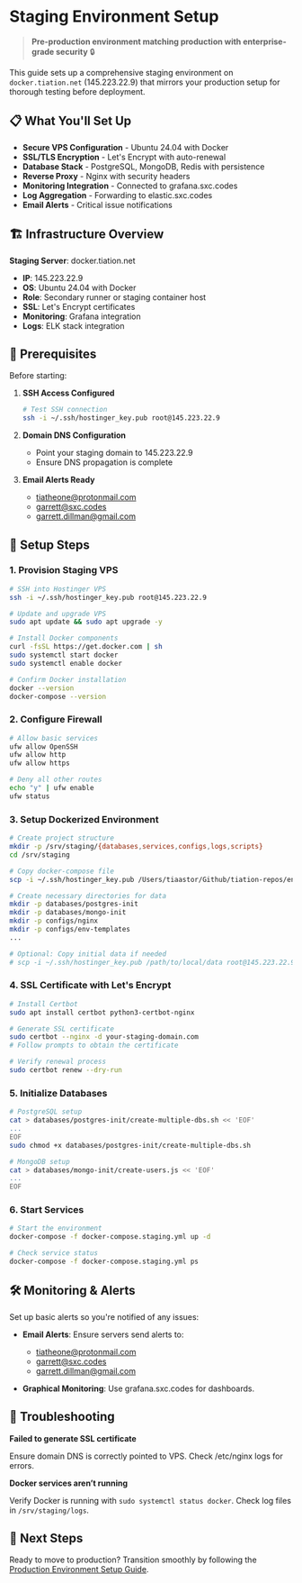 # Staging Environment Setup

> **Pre-production environment matching production with enterprise-grade security** 🔒

This guide sets up a comprehensive staging environment on `docker.tiation.net` (145.223.22.9) that mirrors your production setup for thorough testing before deployment.

## 📋 What You'll Set Up

- **Secure VPS Configuration** - Ubuntu 24.04 with Docker
- **SSL/TLS Encryption** - Let's Encrypt with auto-renewal
- **Database Stack** - PostgreSQL, MongoDB, Redis with persistence
- **Reverse Proxy** - Nginx with security headers
- **Monitoring Integration** - Connected to grafana.sxc.codes
- **Log Aggregation** - Forwarding to elastic.sxc.codes
- **Email Alerts** - Critical issue notifications

## 🏗️ Infrastructure Overview

**Staging Server**: docker.tiation.net
- **IP**: 145.223.22.9
- **OS**: Ubuntu 24.04 with Docker
- **Role**: Secondary runner or staging container host
- **SSL**: Let's Encrypt certificates
- **Monitoring**: Grafana integration
- **Logs**: ELK stack integration

## 🔧 Prerequisites

Before starting:

1. **SSH Access Configured**
   ```bash
   # Test SSH connection
   ssh -i ~/.ssh/hostinger_key.pub root@145.223.22.9
   ```

2. **Domain DNS Configuration**
   - Point your staging domain to 145.223.22.9
   - Ensure DNS propagation is complete

3. **Email Alerts Ready**
   - tiatheone@protonmail.com
   - garrett@sxc.codes
   - garrett.dillman@gmail.com

## 🚀 Setup Steps

### 1. Provision Staging VPS

```bash
# SSH into Hostinger VPS
ssh -i ~/.ssh/hostinger_key.pub root@145.223.22.9

# Update and upgrade VPS
sudo apt update && sudo apt upgrade -y

# Install Docker components
curl -fsSL https://get.docker.com | sh
sudo systemctl start docker
sudo systemctl enable docker

# Confirm Docker installation
docker --version
docker-compose --version
```

### 2. Configure Firewall

```bash
# Allow basic services
ufw allow OpenSSH
ufw allow http
ufw allow https

# Deny all other routes
echo "y" | ufw enable
ufw status
```

### 3. Setup Dockerized Environment

```bash
# Create project structure
mkdir -p /srv/staging/{databases,services,configs,logs,scripts}
cd /srv/staging

# Copy docker-compose file
scp -i ~/.ssh/hostinger_key.pub /Users/tiaastor/Github/tiation-repos/environment-setup-guides/local/docker-compose.dev.yml root@145.223.22.9:/srv/staging/docker-compose.staging.yml

# Create necessary directories for data
mkdir -p databases/postgres-init
mkdir -p databases/mongo-init
mkdir -p configs/nginx
mkdir -p configs/env-templates
...

# Optional: Copy initial data if needed
# scp -i ~/.ssh/hostinger_key.pub /path/to/local/data root@145.223.22.9:/srv/staging/databases
```

### 4. SSL Certificate with Let's Encrypt

```bash
# Install Certbot
sudo apt install certbot python3-certbot-nginx

# Generate SSL certificate
sudo certbot --nginx -d your-staging-domain.com
# Follow prompts to obtain the certificate

# Verify renewal process
sudo certbot renew --dry-run
```

### 5. Initialize Databases

```bash
# PostgreSQL setup
cat > databases/postgres-init/create-multiple-dbs.sh << 'EOF'
...
EOF
sudo chmod +x databases/postgres-init/create-multiple-dbs.sh

# MongoDB setup
cat > databases/mongo-init/create-users.js << 'EOF'
...
EOF
```

### 6. Start Services

```bash
# Start the environment
docker-compose -f docker-compose.staging.yml up -d

# Check service status
docker-compose -f docker-compose.staging.yml ps
```

## 🛠️ Monitoring & Alerts

Set up basic alerts so you're notified of any issues:

- **Email Alerts**: Ensure servers send alerts to:
  - tiatheone@protonmail.com
  - garrett@sxc.codes
  - garrett.dillman@gmail.com

- **Graphical Monitoring**: Use grafana.sxc.codes for dashboards.

## 🔧 Troubleshooting

**Failed to generate SSL certificate**

Ensure domain DNS is correctly pointed to VPS. Check /etc/nginx logs for errors.

**Docker services aren’t running**

Verify Docker is running with `sudo systemctl status docker`. Check log files in `/srv/staging/logs`.

## 🎯 Next Steps

Ready to move to production? Transition smoothly by following the [Production Environment Setup Guide](../production/README.md).

